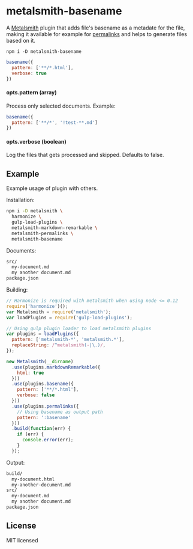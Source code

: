 # metalsmith-basename

A [Metalsmith](http://www.metalsmith.io/) plugin that adds file's basename as a metadate for the file, 
making it available for example for [permalinks](https://github.com/segmentio/metalsmith-permalinks) and helps
to generate files based on it.

```shell
npm i -D metalsmith-basename
```

```javascript
basename({
  pattern: ['**/*.html'],
  verbose: true
})
```

#### opts.pattern (array)

Process only selected documents. Example:
```javascript
basename({ 
  pattern: ['**/*', '!test-**.md'] 
})
```

#### opts.verbose (boolean)

Log the files that gets processed and skipped. Defaults to false.

## Example

Example usage of plugin with others.

Installation:
```sh
npm i -D metalsmith \
  harmonize \
  gulp-load-plugins \
  metalsmith-markdown-remarkable \
  metalsmith-permalinks \
  metalsmith-basename 
```

Documents:
```sh
src/
  my-document.md
  my another document.md
package.json
```

Building:
```javascript
// Harmonize is required with metalsmith when using node <= 0.12 
require('harmonize')();
var Metalsmith = require('metalsmith');
var loadPlugins = require('gulp-load-plugins');

// Using gulp plugin loader to load metalsmith plugins
var plugins = loadPlugins({
  pattern: ['metalsmith-*', 'metalsmith.*'],
  replaceString: /^metalsmith(-|\.)/,
});

new Metalsmith(__dirname)
  .use(plugins.markdownRemarkable({
    html: true
  }))
  .use(plugins.basename({
    pattern: ['**/*.html'],
    verbose: false
  }))
  .use(plugins.permalinks({
    // Using basename as output path
    pattern: ':basename'
  }))
  .build(function(err) {
    if (err) {
      console.error(err);
    }
  });
```

Output:
```sh
build/
  my-document.html
  my-another-document.md
src/
  my-document.md
  my another document.md
package.json
```

## License

MIT licensed
